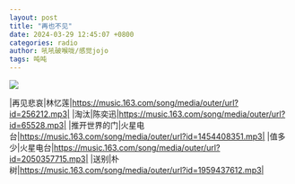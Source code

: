 ```yaml
---
layout: post
title: "再也不见"
date: 2024-03-29 12:45:07 +0800
categories: radio
author: 吼吼破喉咙/感觉jojo
tags: 吨吨
---
```

![]({{site.baseurl}}/images/cover_20240329.jpg)

|再见悲哀|林忆莲|https://music.163.com/song/media/outer/url?id=256212.mp3|
|淘汰|陈奕迅|https://music.163.com/song/media/outer/url?id=65528.mp3|
|推开世界的门|火星电台|https://music.163.com/song/media/outer/url?id=1454408351.mp3|
|值多少|火星电台|https://music.163.com/song/media/outer/url?id=2050357715.mp3|
|送别|朴树|https://music.163.com/song/media/outer/url?id=1959437612.mp3|

